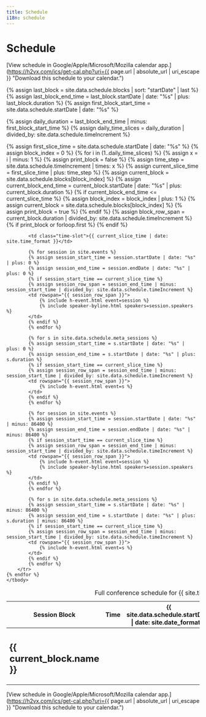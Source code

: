 ```yaml
---
title: Schedule
i18n: schedule
---
```


# Schedule

[View schedule in Google/Apple/Microsoft/Mozilla calendar app.](https://h2vx.com/ics/get-cal.php?uri={{ page.url | absolute_url | uri_escape }} "Download this schedule to your calendar.")

{% assign last_block = site.data.schedule.blocks | sort: "startDate" | last %}
{% assign last_block_end_time = last_block.startDate | date: "%s" | plus: last_block.duration %}
{% assign first_block_start_time = site.data.schedule.startDate | date: "%s" %}

{% assign daily_duration = last_block_end_time | minus: first_block_start_time %}
{% assign daily_time_slices = daily_duration | divided_by: site.data.schedule.timeIncrement %}

<table id="conference-schedule">
    <caption>Full conference schedule for {{ site.title }}</caption>
    <thead>
        <tr>
            <th scope="col">
                Session Block
            </th>
            <th scope="col">
                Time
            </th>
            <th scope="col">
                {{ site.data.schedule.startDate | date: site.date_format }}
            </th>
            <th scope="col">
                {{ site.data.schedule.endDate | date: site.date_format }}
            </th>
        </tr>
    </thead>
    <tbody>
    {% assign first_slice_time = site.data.schedule.startDate | date: "%s" %}
    {% assign block_index = 0 %}
    {% for i in (1..daily_time_slices) %}
        {% assign x = i | minus: 1 %}
        {% assign print_block = false %}
        {% assign time_step = site.data.schedule.timeIncrement | times: x %}
        {% assign current_slice_time = first_slice_time | plus: time_step %}
        {% assign current_block = site.data.schedule.blocks[block_index] %}
        {% assign current_block_end_time = current_block.startDate | date: "%s" | plus: current_block.duration %}
        {% if current_block_end_time <= current_slice_time %}
            {% assign block_index = block_index | plus: 1 %}
            {% assign current_block = site.data.schedule.blocks[block_index] %}
            {% assign print_block = true %}
        {% endif %}
        {% assign block_row_span = current_block.duration | divided_by: site.data.schedule.timeIncrement %}
        <tr>
            {% if print_block or forloop.first %}
            <td class="block-name" rowspan="{{ block_row_span }}">
                <h2>{{ current_block.name }}</h2>
            </td>
            {% endif %}

            <td class="time-slot">{{ current_slice_time | date: site.time_format }}</td>

            {% for session in site.events %}
            {% assign session_start_time = session.startDate | date: "%s" | plus: 0 %}
            {% assign session_end_time = session.endDate | date: "%s" | plus: 0 %}
            {% if session_start_time == current_slice_time %}
            {% assign session_row_span = session_end_time | minus: session_start_time | divided_by: site.data.schedule.timeIncrement %}
            <td rowspan="{{ session_row_span }}">
                {% include h-event.html event=session %}
                {% include speaker-byline.html speakers=session.speakers %}
            </td>
            {% endif %}
            {% endfor %}

            {% for s in site.data.schedule.meta_sessions %}
            {% assign session_start_time = s.startDate | date: "%s" | plus: 0 %}
            {% assign session_end_time = s.startDate | date: "%s" | plus: s.duration %}
            {% if session_start_time == current_slice_time %}
            {% assign session_row_span = session_end_time | minus: session_start_time | divided_by: site.data.schedule.timeIncrement %}
            <td rowspan="{{ session_row_span }}">
                {% include h-event.html event=s %}
            </td>
            {% endif %}
            {% endfor %}

            {% for session in site.events %}
            {% assign session_start_time = session.startDate | date: "%s" | minus: 86400 %}
            {% assign session_end_time = session.endDate | date: "%s" | minus: 86400 %}
            {% if session_start_time == current_slice_time %}
            {% assign session_row_span = session_end_time | minus: session_start_time | divided_by: site.data.schedule.timeIncrement %}
            <td rowspan="{{ session_row_span }}">
                {% include h-event.html event=session %}
                {% include speaker-byline.html speakers=session.speakers %}
            </td>
            {% endif %}
            {% endfor %}

            {% for s in site.data.schedule.meta_sessions %}
            {% assign session_start_time = s.startDate | date: "%s" | minus: 86400 %}
            {% assign session_end_time = s.startDate | date: "%s" | plus: s.duration | minus: 86400 %}
            {% if session_start_time == current_slice_time %}
            {% assign session_row_span = session_end_time | minus: session_start_time | divided_by: site.data.schedule.timeIncrement %}
            <td rowspan="{{ session_row_span }}">
                {% include h-event.html event=s %}
            </td>
            {% endif %}
            {% endfor %}
        </tr>
    {% endfor %}
    </tbody>
</table>

[View schedule in Google/Apple/Microsoft/Mozilla calendar app.](https://h2vx.com/ics/get-cal.php?uri={{ page.url | absolute_url | uri_escape }} "Download this schedule to your calendar.")
